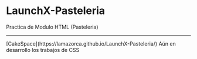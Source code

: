 # LaunchX-Pasteleria
Practica de Modulo HTML (Pasteleria)
<hr>
[CakeSpace](https://lamazorca.github.io/LaunchX-Pasteleria/)
Aún en desarrollo los trabajos de CSS
